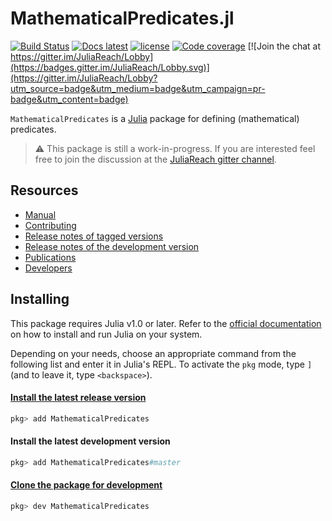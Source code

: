 # MathematicalPredicates.jl


[![Build Status](https://travis-ci.org/JuliaReach/MathematicalPredicates.jl.svg?branch=master)](https://travis-ci.org/JuliaReach/MathematicalPredicates.jl)
[![Docs latest](https://img.shields.io/badge/docs-latest-blue.svg)](http://juliareach.github.io/MathematicalPredicates.jl/dev/)
[![license](https://img.shields.io/github/license/mashape/apistatus.svg?maxAge=2592000)](https://github.com/JuliaReach/MathematicalPredicates.jl/blob/master/LICENSE)
[![Code coverage](http://codecov.io/github/JuliaReach/MathematicalPredicates.jl/coverage.svg?branch=master)](https://codecov.io/github/JuliaReach/MathematicalPredicates.jl?branch=master)
[![Join the chat at https://gitter.im/JuliaReach/Lobby](https://badges.gitter.im/JuliaReach/Lobby.svg)](https://gitter.im/JuliaReach/Lobby?utm_source=badge&utm_medium=badge&utm_campaign=pr-badge&utm_content=badge)

`MathematicalPredicates` is a [Julia](http://julialang.org) package for defining (mathematical) predicates.

>  :warning: This package is still a work-in-progress. If you are interested feel free to join the discussion at the [JuliaReach gitter channel](https://gitter.im/JuliaReach/Lobby).

## Resources

- [Manual](http://juliareach.github.io/MathematicalPredicates.jl/latest/)
- [Contributing](https://juliareach.github.io/MathematicalPredicates.jl/latest/about/#Contributing-1)
- [Release notes of tagged versions](https://github.com/JuliaReach/MathematicalPredicates.jl/releases)
- [Release notes of the development version](https://github.com/JuliaReach/MathematicalPredicates.jl/wiki/Release-log-tracker)
- [Publications](https://juliareach.github.io/Reachability.jl/latest/publications/)
- [Developers](https://juliareach.github.io/MathematicalPredicates.jl/latest/about/#Credits-1)

## Installing

This package requires Julia v1.0 or later.
Refer to the [official documentation](https://julialang.org/downloads) on how to
install and run Julia on your system.

Depending on your needs, choose an appropriate command from the following list
and enter it in Julia's REPL.
To activate the `pkg` mode, type `]` (and to leave it, type `<backspace>`).

#### [Install the latest release version](https://julialang.github.io/Pkg.jl/v1/managing-packages/#Adding-registered-packages-1)

```julia
pkg> add MathematicalPredicates
```

#### Install the latest development version

```julia
pkg> add MathematicalPredicates#master
```

#### [Clone the package for development](https://julialang.github.io/Pkg.jl/v1/managing-packages/#Developing-packages-1)

```julia
pkg> dev MathematicalPredicates
```
